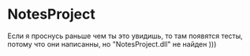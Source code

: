 # NotesProject

Если я проснусь раньше чем ты это увидишь, то там появятся тесты, потому что они написанны, но "NotesProject.dll" не найден ))) 
